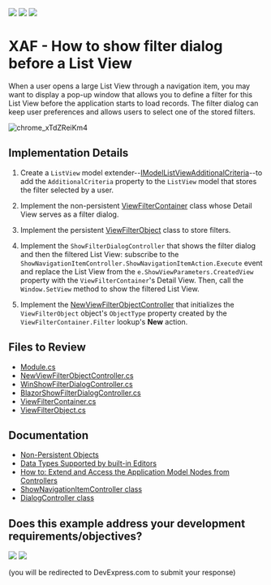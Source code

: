 <!-- default badges list -->
[![](https://img.shields.io/badge/Open_in_DevExpress_Support_Center-FF7200?style=flat-square&logo=DevExpress&logoColor=white)](https://supportcenter.devexpress.com/ticket/details/E1554)
[![](https://img.shields.io/badge/📖_How_to_use_DevExpress_Examples-e9f6fc?style=flat-square)](https://docs.devexpress.com/GeneralInformation/403183)
[![](https://img.shields.io/badge/💬_Leave_Feedback-feecdd?style=flat-square)](#does-this-example-address-your-development-requirementsobjectives)
<!-- default badges end -->

# XAF - How to show filter dialog before a List View


When a user opens a large List View through a navigation item, you may want to display a pop-up window that allows you to define a filter for this List View before the application starts to load records. The filter dialog can keep user preferences and allows users to select one of the stored filters.

![chrome_xTdZReiKm4](https://github.com/DevExpress-Examples/XAF_how-to-show-filter-dialog-before-showing-listview-e1554/assets/14300209/ebfa62d4-f4b7-489e-94f1-3c76d691375f)

## Implementation Details

1. Create a `ListView` model extender--[IModelListViewAdditionalCriteria](CS/EFCore/DialogBeforeListViewEF/DialogBeforeListViewEF.Module/Module.cs#L39)--to add the `AdditionalCriteria` property to the `ListView` model that stores the filter selected by a user.

2. Implement the non-persistent [ViewFilterContainer](CS/EFCore/DialogBeforeListViewEF/DialogBeforeListViewEF.Module/BusinessObjects/ViewFilterContainer.cs) class whose Detail View serves as a filter dialog.

3. Implement the persistent [ViewFilterObject](CS/EFCore/DialogBeforeListViewEF/DialogBeforeListViewEF.Module/BusinessObjects/ViewFilterObject.cs) class to store filters.

4. Implement the `ShowFilterDialogController` that shows the filter dialog and then the filtered List View: subscribe to the `ShowNavigationItemController.ShowNavigationItemAction.Execute` event and replace the List View from the `e.ShowViewParameters.CreatedView` property with the `ViewFilterContainer`'s Detail View. Then, call the `Window.SetView` method to show the filtered List View.

5. Implement the [NewViewFilterObjectController](CS/EFCore/DialogBeforeListViewEF/DialogBeforeListViewEF.Module/Controllers/NewViewFilterObjectController.cs) that initializes the `ViewFilterObject` object's `ObjectType` property created by the `ViewFilterContainer.Filter` lookup's **New** action.

## Files to Review

* [Module.cs](CS/EFCore/DialogBeforeListViewEF/DialogBeforeListViewEF.Module/Module.cs)
* [NewViewFilterObjectController.cs](CS/EFCore/DialogBeforeListViewEF/DialogBeforeListViewEF.Module/Controllers/NewViewFilterObjectController.cs)
* [WinShowFilterDialogController.cs](CS/EFCore/DialogBeforeListViewEF/DialogBeforeListViewEF.Win/Controllers/WinShowFilterDialogController.cs) 
* [BlazorShowFilterDialogController.cs](CS/EFCore/DialogBeforeListViewEF/DialogBeforeListViewEF.Blazor.Server/Controllers/BlazorShowFilterDialogController.cs) 
* [ViewFilterContainer.cs](CS/EFCore/DialogBeforeListViewEF/DialogBeforeListViewEF.Module/BusinessObjects/ViewFilterContainer.cs) 
* [ViewFilterObject.cs](CS/EFCore/DialogBeforeListViewEF/DialogBeforeListViewEF.Module/BusinessObjects/ViewFilterObject.cs) 

## Documentation

- [Non-Persistent Objects](https://docs.devexpress.com/eXpressAppFramework/116516/business-model-design-orm/non-persistent-objects)
- [Data Types Supported by built-in Editors](https://docs.devexpress.com/eXpressAppFramework/113014/business-model-design-orm/data-types-supported-by-built-in-editors)
- [How to: Extend and Access the Application Model Nodes from Controllers](https://docs.devexpress.com/eXpressAppFramework/112785/ui-construction/application-model-ui-settings-storage/customize-application-model-in-code/how-to-extend-the-application-model-nodes-from-controllers)
- [ShowNavigationItemController class](https://docs.devexpress.com/eXpressAppFramework/DevExpress.ExpressApp.SystemModule.ShowNavigationItemController)
- [DialogController class](https://docs.devexpress.com/eXpressAppFramework/DevExpress.ExpressApp.SystemModule.DialogController)
<!-- feedback -->
## Does this example address your development requirements/objectives?

[<img src="https://www.devexpress.com/support/examples/i/yes-button.svg"/>](https://www.devexpress.com/support/examples/survey.xml?utm_source=github&utm_campaign=XAF_how-to-show-filter-dialog-before-listview&~~~was_helpful=yes) [<img src="https://www.devexpress.com/support/examples/i/no-button.svg"/>](https://www.devexpress.com/support/examples/survey.xml?utm_source=github&utm_campaign=XAF_how-to-show-filter-dialog-before-listview&~~~was_helpful=no)

(you will be redirected to DevExpress.com to submit your response)
<!-- feedback end -->
